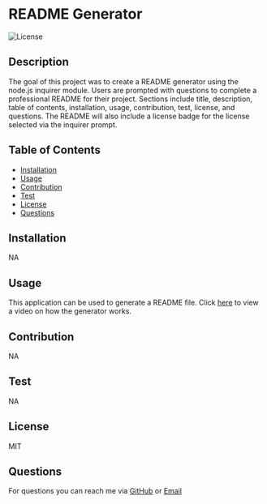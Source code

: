 # README Generator
![License](https://img.shields.io/badge/License-MIT-yellow.svg)

## Description
The goal of this project was to create a README generator using the node.js inquirer module. Users are prompted with questions to complete a professional README for their project. Sections include title, description, table of contents, installation, usage, contribution, test, license, and questions. The README will also include a license badge for the license selected via the inquirer prompt. 

## Table of Contents
 - [Installation](#installation)
 - [Usage](#usage)
 - [Contribution](#contribution)
 - [Test](#test)
 - [License](#license)
 - [Questions](#questions)

## Installation
NA

## Usage
This application can be used to generate a README file. Click [here](https://drive.google.com/file/d/1L1ILpgtte2QBiF4MAtm7sJj6nn5mHytJ/view) to view a video on how the generator works. 

## Contribution
NA

## Test
NA

## License
MIT

## Questions
For questions you can reach me via [GitHub](https://github.com/SamanthaJaneDavidson) or [Email](SamanthaJaneDavidson@gmail.com)